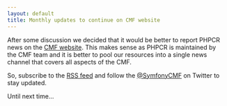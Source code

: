 ```yaml
---
layout: default
title: Monthly updates to continue on CMF website
---
```


After some discussion we decided that it would be better to report PHPCR news
on the [CMF website](http://cmf.symfony.com/news). This makes sense as PHPCR
is maintained by the CMF team and it is better to pool our resources into a
single news channel that covers all aspects of the CMF.

So, subscribe to the [RSS feed](http://cmf.symfony.com/news.rss) and follow
the [@SymfonyCMF](http://twitter.com/SymfonyCMF) on Twitter to stay updated.

Until next time...
